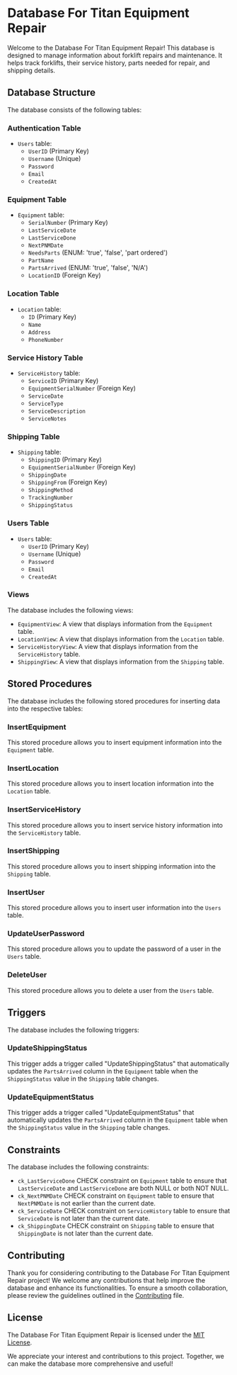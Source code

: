 # Database For Titan Equipment Repair

Welcome to the Database For Titan Equipment Repair! This database is designed to manage information about forklift repairs and maintenance. It helps track forklifts, their service history, parts needed for repair, and shipping details.

## Database Structure

The database consists of the following tables:

### Authentication Table

- `Users` table:
  - `UserID` (Primary Key)
  - `Username` (Unique)
  - `Password`
  - `Email`
  - `CreatedAt`

### Equipment Table

- `Equipment` table:
  - `SerialNumber` (Primary Key)
  - `LastServiceDate`
  - `LastServiceDone`
  - `NextPNMDate`
  - `NeedsParts` (ENUM: 'true', 'false', 'part ordered')
  - `PartName`
  - `PartsArrived` (ENUM: 'true', 'false', 'N/A')
  - `LocationID` (Foreign Key)

### Location Table

- `Location` table:
  - `ID` (Primary Key)
  - `Name`
  - `Address`
  - `PhoneNumber`

### Service History Table

- `ServiceHistory` table:
  - `ServiceID` (Primary Key)
  - `EquipmentSerialNumber` (Foreign Key)
  - `ServiceDate`
  - `ServiceType`
  - `ServiceDescription`
  - `ServiceNotes`

### Shipping Table

- `Shipping` table:
  - `ShippingID` (Primary Key)
  - `EquipmentSerialNumber` (Foreign Key)
  - `ShippingDate`
  - `ShippingFrom` (Foreign Key)
  - `ShippingMethod`
  - `TrackingNumber`
  - `ShippingStatus`

### Users Table

- `Users` table:
  - `UserID` (Primary Key)
  - `Username` (Unique)
  - `Password`
  - `Email`
  - `CreatedAt`

### Views

The database includes the following views:

- `EquipmentView`: A view that displays information from the `Equipment` table.
- `LocationView`: A view that displays information from the `Location` table.
- `ServiceHistoryView`: A view that displays information from the `ServiceHistory` table.
- `ShippingView`: A view that displays information from the `Shipping` table.

## Stored Procedures

The database includes the following stored procedures for inserting data into the respective tables:

### InsertEquipment

This stored procedure allows you to insert equipment information into the `Equipment` table.

### InsertLocation

This stored procedure allows you to insert location information into the `Location` table.

### InsertServiceHistory

This stored procedure allows you to insert service history information into the `ServiceHistory` table.

### InsertShipping

This stored procedure allows you to insert shipping information into the `Shipping` table.

### InsertUser

This stored procedure allows you to insert user information into the `Users` table.

### UpdateUserPassword

This stored procedure allows you to update the password of a user in the `Users` table.

### DeleteUser

This stored procedure allows you to delete a user from the `Users` table.

## Triggers

The database includes the following triggers:

### UpdateShippingStatus

This trigger adds a trigger called "UpdateShippingStatus" that automatically updates the `PartsArrived` column in the `Equipment` table when the `ShippingStatus` value in the `Shipping` table changes.

### UpdateEquipmentStatus

This trigger adds a trigger called "UpdateEquipmentStatus" that automatically updates the `PartsArrived` column in the `Equipment` table when the `ShippingStatus` value in the `Shipping` table changes.

## Constraints

The database includes the following constraints:

- `ck_LastServiceDone` CHECK constraint on `Equipment` table to ensure that `LastServiceDate` and `LastServiceDone` are both NULL or both NOT NULL.
- `ck_NextPNMDate` CHECK constraint on `Equipment` table to ensure that `NextPNMDate` is not earlier than the current date.
- `ck_ServiceDate` CHECK constraint on `ServiceHistory` table to ensure that `ServiceDate` is not later than the current date.
- `ck_ShippingDate` CHECK constraint on `Shipping` table to ensure that `ShippingDate` is not later than the current date.

## Contributing

Thank you for considering contributing to the Database For Titan Equipment Repair project! We welcome any contributions that help improve the database and enhance its functionalities. To ensure a smooth collaboration, please review the guidelines outlined in the [Contributing](CONTRIBUTING.md) file.

## License

The Database For Titan Equipment Repair is licensed under the [MIT License](LICENSE).

We appreciate your interest and contributions to this project. Together, we can make the database more comprehensive and useful!
